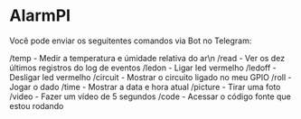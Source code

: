 # AlarmPI

Você pode enviar os seguitentes comandos via Bot no Telegram:

/temp - Medir a temperatura e úmidade relativa do ar\n
/read - Ver os dez últimos registros do log de eventos
/ledon - Ligar led vermelho
/ledoff - Desligar led vermelho
/circuit - Mostrar o circuito ligado no meu GPIO
/roll - Jogar o dado
/time - Mostrar a data e hora atual
/picture - Tirar uma foto
/video - Fazer um vídeo de 5 segundos
/code - Acessar o código fonte que estou rodando
